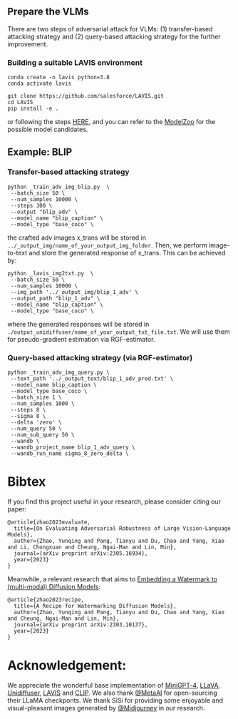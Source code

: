 

## Prepare the VLMs

There are two steps of adversarial attack for VLMs: (1) transfer-based attacking strategy and (2) query-based attacking strategy for the further improvement.

### Building a suitable LAVIS environment
```
conda create -n lavis python=3.8
conda activate lavis

git clone https://github.com/salesforce/LAVIS.git
cd LAVIS
pip install -e .
```
or following the steps [HERE](https://github.com/salesforce/LAVIS), and you can refer to the [ModelZoo](https://opensource.salesforce.com/LAVIS//latest/getting_started.html#model-zoo) for the possible model candidates.

## <b> Example: BLIP </b>

### Transfer-based attacking strategy

```
python _train_adv_img_blip.py  \
 --batch_size 50 \
 --num_samples 10000 \
 --steps 300 \
 --output "blip_adv" \
 --model_name "blip_caption" \
 --model_type "base_coco" \
```
the crafted adv images x_trans will be stored in `../_output_img/name_of_your_output_img_folder`. Then, we perform image-to-text and store the generated response of x_trans. This can be achieved by:

```
python _lavis_img2txt.py  \
 --batch_size 50 \
 --num_samples 10000 \
 --img_path '../_output_img/blip_1_adv' \
 --output_path "blip_1_adv" \
 --model_name "blip_caption" \
 --model_type "base_coco" \

```
where the generated responses will be stored in `./output_unidiffuser/name_of_your_output_txt_file.txt`. We will use them for pseudo-gradient estimation via RGF-estimator.

### Query-based attacking strategy (via RGF-estimator)

```
python _train_adv_img_query.py \
 --text_path '../_output_text/blip_1_adv_pred.txt' \
 --model_name blip_caption \
 --model_type base_coco \
 --batch_size 1 \
 --num_samples 1000 \
 --steps 8 \
 --sigma 8 \
 --delta 'zero' \
 --num_query 50 \
 --num_sub_query 50 \
 --wandb \
 --wandb_project_name blip_1_adv_query \
 --wandb_run_name sigma_8_zero_delta \
```



# Bibtex
If you find this project useful in your research, please consider citing our paper:

```
@article{zhao2023evaluate,
  title={On Evaluating Adversarial Robustness of Large Vision-Language Models},
  author={Zhao, Yunqing and Pang, Tianyu and Du, Chao and Yang, Xiao and Li, Chongxuan and Cheung, Ngai-Man and Lin, Min},
  journal={arXiv preprint arXiv:2305.16934},
  year={2023}
}
```

Meanwhile, a relevant research that aims to [Embedding a Watermark to (multi-modal) Diffusion Models](https://github.com/yunqing-me/WatermarkDM):
```
@article{zhao2023recipe,
  title={A Recipe for Watermarking Diffusion Models},
  author={Zhao, Yunqing and Pang, Tianyu and Du, Chao and Yang, Xiao and Cheung, Ngai-Man and Lin, Min},
  journal={arXiv preprint arXiv:2303.10137},
  year={2023}
}
```

# Acknowledgement: 

We appreciate the wonderful base implementation of [MiniGPT-4](https://github.com/Vision-CAIR/MiniGPT-4), [LLaVA](https://llava-vl.github.io/), [Unidiffuser](https://github.com/thu-ml/unidiffuser), [LAVIS](https://github.com/salesforce/LAVIS) and [CLIP](https://openai.com/research/clip). 
We also thank [@MetaAI](https://ai.facebook.com/blog/large-language-model-llama-meta-ai/) for open-sourcing their LLaMA checkponts. We thank SiSi for providing some enjoyable and visual-pleasant images generated by [@Midjourney](https://www.midjourney.com/app/) in our research.

